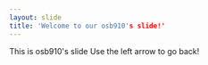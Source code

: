 ```yaml
---
layout: slide
title: 'Welcome to our osb910's slide!'
---
```


This is osb910's slide
Use the left arrow to go back!
